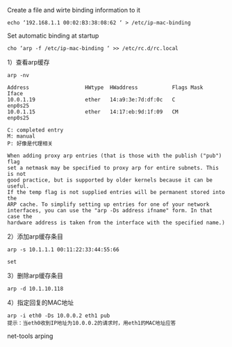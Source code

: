 Create a file and wirte binding information to it

    echo ‘192.168.1.1 00:02:B3:38:08:62 ‘ > /etc/ip-mac-binding

Set automatic binding at startup

    cho ‘arp -f /etc/ip-mac-binding ‘ >> /etc/rc.d/rc.local

1）查看arp缓存

    arp -nv

    Address                  HWtype  HWaddress           Flags Mask            Iface
    10.0.1.19                ether   14:a9:3e:7d:df:0c   C                     enp0s25
    10.0.1.15                ether   14:17:eb:9d:1f:09   CM                    enp0s25

    C: completed entry
    M: manual
    P: 好像是代理相关

    When adding proxy arp entries (that is those with the publish ("pub") flag
    set a netmask may be specified to proxy arp for entire subnets. This is not
    good practice, but is supported by older kernels because it can be useful.
    If the temp flag is not supplied entries will be permanent stored into the
    ARP cache. To simplify setting up entries for one of your network
    interfaces, you can use the "arp -Ds address ifname" form. In that case the
    hardware address is taken from the interface with the specified name.)


2）添加arp缓存条目

    arp -s 10.1.1.1 00:11:22:33:44:55:66

    set

3）删除arp缓存条目

    arp -d 10.1.10.118

4）指定回复的MAC地址

    arp -i eth0 -Ds 10.0.0.2 eth1 pub
    提示：当eth0收到IP地址为10.0.0.2的请求时，用eth1的MAC地址应答

net-tools
    arping
